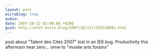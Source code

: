 ```yaml
---
layout: post
microblog: true
audio: 
date: 2007-10-22 02:00:00 +0200
guid: http://xtof.micro.blog/2007/10/22/t355120092.html
---
```

post about "Talent des Cités 2007"  lost in an IE6 bug. Productivity this afternoon near zero... omw to "musée arts forains"
